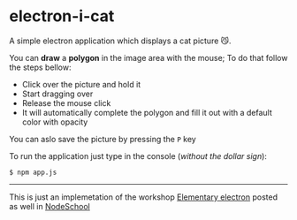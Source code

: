 # electron-i-cat

A simple electron application which displays a cat picture :smirk_cat:.

You can **draw** a **polygon** in the image area with the mouse; To do that
follow the steps bellow:

* Click over the picture and hold it
* Start dragging over
* Release the mouse click
* It will automatically complete the polygon and fill it out with a default color with opacity

You can aslo save the picture by pressing the `P` key

To run the application just type in the console (_without the dollar sign_): 
```
$ npm app.js
```

---
This is just an implemetation of the workshop [Elementary electron][ref-ee] posted as well in 
[NodeSchool][ref-ns]

[ref-ee]: https://github.com/maxogden/elementary-electron
[ref-ns]: https://nodeschool.io/#workshoppers
